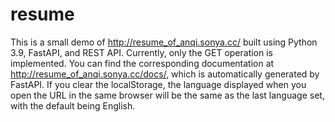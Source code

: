 # resume
This is a small demo of http://resume_of_anqi.sonya.cc/ built using Python 3.9, FastAPI, and REST API. Currently, only the GET operation is implemented. 
You can find the corresponding documentation at http://resume_of_anqi.sonya.cc/docs/, which is automatically generated by FastAPI.
If you clear the localStorage, the language displayed when you open the URL in the same browser will be the same as the last language set, with the default being English.
